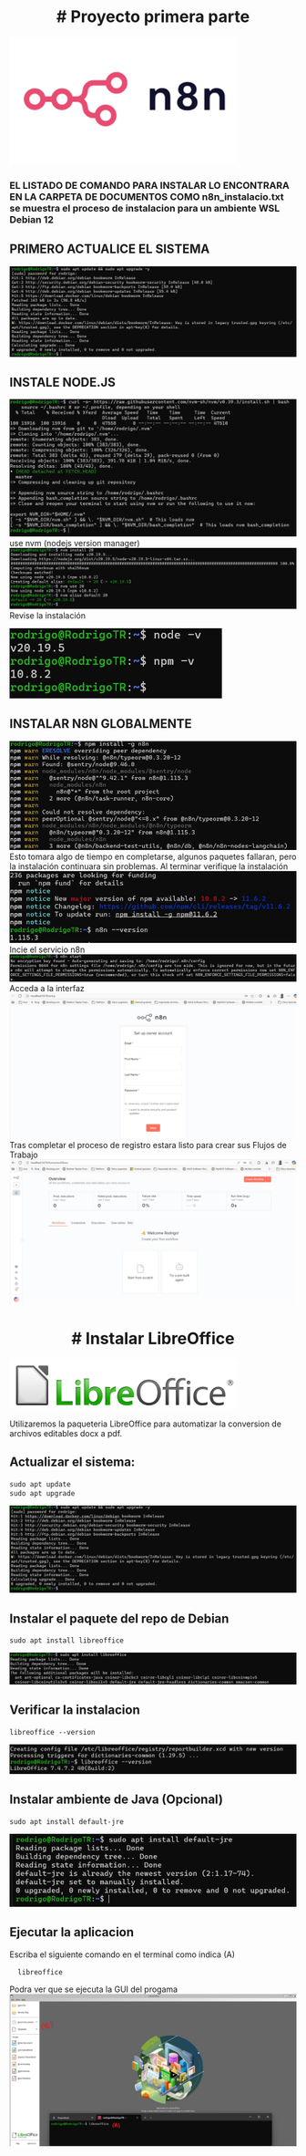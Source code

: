 <h1 align="center"># Proyecto primera parte</h1>
<img src="imagenes/N8Nlogo.png" alt="Docker" width="400">

### EL LISTADO DE COMANDO PARA INSTALAR LO ENCONTRARA EN LA CARPETA DE DOCUMENTOS COMO n8n_instalacio.txt se muestra el proceso de instalacion para un ambiente WSL Debian 12

## PRIMERO ACTUALICE EL SISTEMA

![alt text](./imagenes/n8n_B01.jpg)

## INSTALE NODE.JS
![alt text](./imagenes/n8n_B02.jpg)
use nvm (nodejs version manager)
![alt text](./imagenes/n8n_B03.jpg)
Revise la instalación

![alt text](./imagenes/n8n_B04.jpg)

## INSTALAR N8N GLOBALMENTE

![alt text](./imagenes/n8n_B05.jpg)
Esto tomara algo de tiempo en completarse, algunos paquetes fallaran, pero la instalación continuara sin problemas.
Al terminar verifique la instalación
![alt text](./imagenes/n8n_B06.jpg)
Incie el servicio n8n
![alt text](./imagenes/n8n_B07.jpg)
Acceda a la interfaz
![alt text](./imagenes/n8n_B08.jpg)
Tras completar el proceso de registro estara listo para crear sus Flujos de Trabajo
![alt text](./imagenes/n8n_B09.jpg)

<h1 align="center"># Instalar LibreOffice</h1>
<img src="imagenes/LibreOffice_logo.png" alt="Libreoffice" width="400">

Utilizaremos la paqueteria LibreOffice para automatizar la conversion de archivos editables docx a pdf.
## Actualizar el sistema:    
    sudo apt update
    sudo apt upgrade
![alt text](./imagenes/n8n_A01.jpg)
## Instalar el paquete del repo de Debian
    sudo apt install libreoffice
![alt text](./imagenes/n8n_A02.jpg)
## Verificar la instalacion
    libreoffice --version
![alt text](./imagenes/n8n_A03.jpg)
## Instalar ambiente de Java (Opcional)
    sudo apt install default-jre
![alt text](./imagenes/n8n_A04.jpg)  
## Ejecutar la aplicacion
Escriba el siguiente comando en el terminal como indica (A)

      libreoffice

Podra ver que se ejecuta la GUI del progama 
![alt text](./imagenes/n8n_A05.jpg) 


